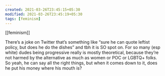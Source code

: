 ```yaml
---
created: 2021-03-26T23:45:15+05:30
modified: 2021-03-26T23:45:19+05:30
tags: [feminism]
---
```

[[feminism]]

There’s a joke on Twitter that’s something like “sure he can quote leftist policy, but does he do the dishes” and tbh it is SO spot on. For so many (esp white) dudes being progressive really is mostly theoretical, because they’re not harmed by the alternative as much as women or POC or LGBTQ+ folks. So yeah, he can say all the right things, but when it comes down to it, does he put his money where his mouth is?
